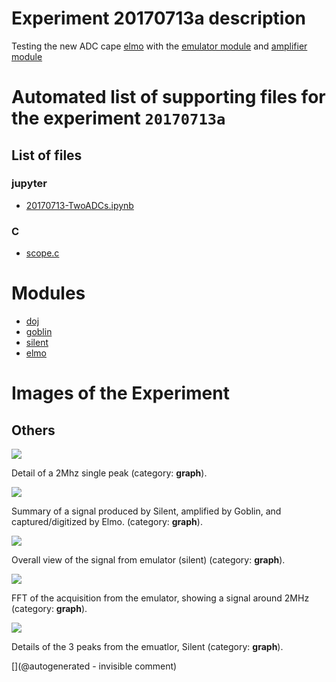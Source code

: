 # Experiment 20170713a description

Testing the new ADC cape [elmo](/elmo/) with the [emulator module](/silent) and [amplifier module](/goblin/)




# Automated list of supporting files for the __experiment `20170713a`__

## List of files

### jupyter

* [20170713-TwoADCs.ipynb](/elmo/data/20170713-TwoADCs.ipynb)


### C

* [scope.c](/elmo/data/scope.c)





# Modules

* [doj](/doj/)
* [goblin](/goblin/)
* [silent](/silent/)
* [elmo](/elmo/)




# Images of the Experiment

## Others

![](/elmo/data/20170713a/detail.png)

Detail of a 2Mhz single peak (category: __graph__).

![](/elmo/data/20170713a/summary.png)

Summary of a signal produced by Silent, amplified by Goblin, and captured/digitized by Elmo. (category: __graph__).

![](/elmo/data/20170713a/eachADC.png)

Overall view of the signal from emulator (silent) (category: __graph__).

![](/elmo/data/20170713a/fft.png)

FFT of the acquisition from the emulator, showing a signal around 2MHz (category: __graph__).

![](/elmo/data/20170713a/signals.png)

Details of the 3 peaks from the emuatlor, Silent (category: __graph__).










[](@autogenerated - invisible comment)